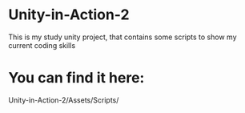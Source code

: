 # Unity-in-Action-2
This is my study unity project, that contains some scripts to show my current coding skills
# You can find it here: 
Unity-in-Action-2/Assets/Scripts/

